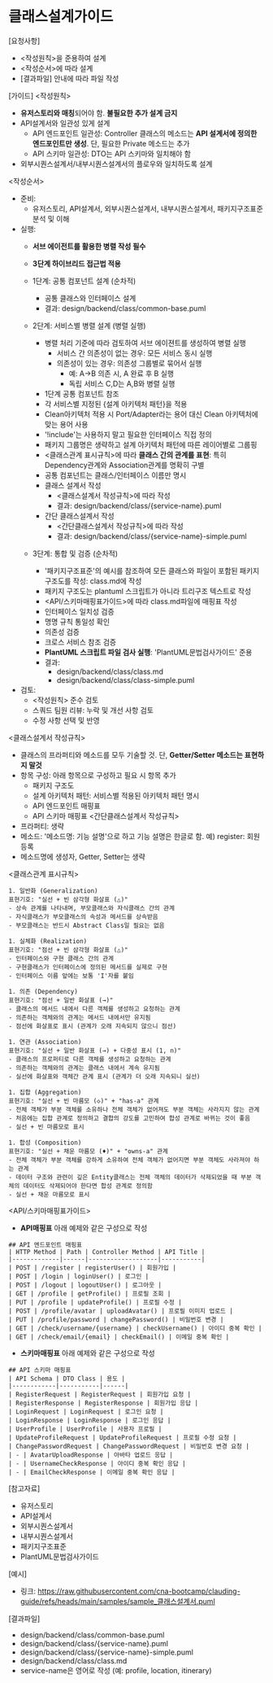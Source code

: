 # 클래스설계가이드 

[요청사항]
- <작성원칙>을 준용하여 설계
- <작성순서>에 따라 설계
- [결과파일] 안내에 따라 파일 작성   

[가이드]
<작성원칙>
- **유저스토리와 매칭**되어야 함. **불필요한 추가 설계 금지**
- API설계서와 일관성 있게 설계 
  - API 엔드포인트 일관성: Controller 클래스의 메소드는 **API 설계서에 정의한 엔드포인트만 생성**. 단, 필요한 Private 메소드는 추가
  - API 스키마 일관성: DTO는 API 스키마와 일치해야 함 
- 외부시퀀스설계서/내부시퀀스설계서의 플로우와 일치하도록 설계    

<작성순서>
- 준비:
  - 유저스토리, API설계서, 외부시퀀스설계서, 내부시퀀스설계서, 패키지구조표준 분석 및 이해
- 실행:
  - **서브 에이전트를 활용한 병렬 작성 필수**
  - **3단계 하이브리드 접근법 적용**
  - 1단계: 공통 컴포넌트 설계 (순차적)
    - 공통 클래스와 인터페이스 설계  
    - 결과: design/backend/class/common-base.puml

  - 2단계: 서비스별 병렬 설계 (병렬 실행)
    - 병렬 처리 기준에 따라 검토하여 서브 에이젼트를 생성하여 병렬 실행 
      - 서비스 간 의존성이 없는 경우: 모든 서비스 동시 실행
      - 의존성이 있는 경우: 의존성 그룹별로 묶어서 실행
        - 예: A→B 의존 시, A 완료 후 B 실행
        - 독립 서비스 C,D는 A,B와 병렬 실행
    - 1단계 공통 컴포넌트 참조
    - 각 서비스별 지정된 {설계 아키텍처 패턴}을 적용 
    - Clean아키텍처 적용 시 Port/Adapter라는 용어 대신 Clean 아키텍처에 맞는 용어 사용
    - '!include'는 사용하지 말고 필요한 인터페이스 직접 정의 
    - 패키지 그룹명은 생략하고 설계 아키텍처 패턴에 따른 레이어별로 그룹핑
    - <클래스관계 표시규칙>에 따라 **클래스 간의 관계를 표현**: 특히 Dependency관계와 Association관계를 명확히 구별 
    - 공통 컴포넌트는 클래스/인터페이스 이름만 명시 
    - 클래스 설계서 작성 
      - <클래스설계서 작성규칙>에 따라 작성  
      - 결과: design/backend/class/{service-name}.puml
    - 간단 클래스설계서 작성 
      - <간단클래스설계서 작성규칙>에 따라 작성  
      - 결과: design/backend/class/{service-name}-simple.puml
    
  - 3단계: 통합 및 검증 (순차적)
    - '패키지구조표준'의 예시를 참조하여 모든 클래스와 파일이 포함된 패키지 구조도를 작성: class.md에 작성 
    - 패키지 구조도는 plantuml 스크립트가 아니라 트리구조 텍스트로 작성  
    - <API/스키마매핑표가이드>에 따라 class.md파일에 매핑표 작성 
    - 인터페이스 일치성 검증
    - 명명 규칙 통일성 확인 
    - 의존성 검증
    - 크로스 서비스 참조 검증
    - **PlantUML 스크립트 파일 검사 실행**: 'PlantUML문법검사가이드' 준용
    - 결과:  
      - design/backend/class/class.md
      - design/backend/class/class-simple.puml
- 검토: 
  - <작성원칙> 준수 검토
  - 스쿼드 팀원 리뷰: 누락 및 개선 사항 검토
  - 수정 사항 선택 및 반영  

<클래스설계서 작성규칙>
- 클래스의 프라퍼티와 메소드를 모두 기술할 것. 단, **Getter/Setter 메소드는 표현하지 말것** 
- 항목 구성: 아래 항목으로 구성하고 필요 시 항목 추가 
  - 패키지 구조도
  - 설계 아키텍처 패턴: 서비스별 적용된 아키텍처 패턴 명시 
  - API 엔드포인트 매핑표
  - API 스키마 매핑표
<간단클래스설계서 작성규칙>
- 프라퍼티: 생략 
- 메소드: '메소드명: 기능 설명'으로 하고 기능 설명은 한글로 함. 예) register: 회원등록 
- 메소드명에 생성자, Getter, Setter는 생략    

<클래스관계 표시규칙>
```
1. 일반화 (Generalization)
표현기호: "실선 + 빈 삼각형 화살표 (△)"
- 상속 관계를 나타내며, 부모클래스와 자식클래스 간의 관계
- 자식클래스가 부모클래스의 속성과 메서드를 상속받음
- 부모클래스는 반드시 Abstract Class일 필요는 없음

1. 실체화 (Realization) 
표현기호: "점선 + 빈 삼각형 화살표 (△)"
- 인터페이스와 구현 클래스 간의 관계
- 구현클래스가 인터페이스에 정의된 메서드를 실제로 구현
- 인터페이스 이름 앞에는 보통 'I'자를 붙임

1. 의존 (Dependency)
표현기호: "점선 + 일반 화살표 (→)"
- 클래스의 메서드 내에서 다른 객체를 생성하고 요청하는 관계
- 의존하는 객체와의 관계는 메서드 내에서만 유지됨
- 점선에 화살표로 표시 (관계가 오래 지속되지 않으니 점선)

1. 연관 (Association)
표현기호: "실선 + 일반 화살표 (→) + 다중성 표시 (1, n)"
- 클래스의 프로퍼티로 다른 객체를 생성하고 요청하는 관계
- 의존하는 객체와의 관계는 클래스 내에서 계속 유지됨
- 실선에 화살표와 객체간 관계 표시 (관계가 더 오래 지속되니 실선)

1. 집합 (Aggregation)
표현기호: "실선 + 빈 마름모 (◇)" + "has-a" 관계
- 전체 객체가 부분 객체를 소유하나 전체 객체가 없어져도 부분 객체는 사라지지 않는 관계
- 처음에는 집합 관계로 정의하고 결합의 강도를 고민하여 합성 관계로 바뀌는 것이 좋음
- 실선 + 빈 마름모로 표시

1. 합성 (Composition)
표현기호: "실선 + 채운 마름모 (♦)" + "owns-a" 관계  
- 전체 객체가 부분 객체를 강하게 소유하여 전체 객체가 없어지면 부분 객체도 사라져야 하는 관계
- 데이터 구조와 관련이 깊은 Entity클래스는 전체 객체의 데이터가 삭제되었을 때 부분 객체의 데이터도 삭제되어야 한다면 합성 관계로 정의함
- 실선 + 채운 마름모로 표시
```

<API/스키마매핑표가이드>
- **API매핑표**
아래 예제와 같은 구성으로 작성 
```
## API 엔드포인트 매핑표 
| HTTP Method | Path | Controller Method | API Title |
|-------------|------|-------------------|-----------|
| POST | /register | registerUser() | 회원가입 |
| POST | /login | loginUser() | 로그인 |
| POST | /logout | logoutUser() | 로그아웃 |
| GET | /profile | getProfile() | 프로필 조회 |
| PUT | /profile | updateProfile() | 프로필 수정 |
| POST | /profile/avatar | uploadAvatar() | 프로필 이미지 업로드 |
| PUT | /profile/password | changePassword() | 비밀번호 변경 |
| GET | /check/username/{username} | checkUsername() | 아이디 중복 확인 |
| GET | /check/email/{email} | checkEmail() | 이메일 중복 확인 |
```

- **스키마매핑표**
아래 예제와 같은 구성으로 작성 
```
## API 스키마 매핑표  
| API Schema | DTO Class | 용도 |
|------------|-----------|------|
| RegisterRequest | RegisterRequest | 회원가입 요청 |
| RegisterResponse | RegisterResponse | 회원가입 응답 |
| LoginRequest | LoginRequest | 로그인 요청 |
| LoginResponse | LoginResponse | 로그인 응답 |
| UserProfile | UserProfile | 사용자 프로필 |
| UpdateProfileRequest | UpdateProfileRequest | 프로필 수정 요청 |
| ChangePasswordRequest | ChangePasswordRequest | 비밀번호 변경 요청 |
| - | AvatarUploadResponse | 아바타 업로드 응답 |
| - | UsernameCheckResponse | 아이디 중복 확인 응답 |
| - | EmailCheckResponse | 이메일 중복 확인 응답 |
```

[참고자료]
- 유저스토리
- API설계서
- 외부시퀀스설계서
- 내부시퀀스설계서
- 패키지구조표준
- PlantUML문법검사가이드

[예시]
- 링크: https://raw.githubusercontent.com/cna-bootcamp/clauding-guide/refs/heads/main/samples/sample_클래스설계서.puml
  
[결과파일]
- design/backend/class/common-base.puml
- design/backend/class/{service-name}.puml
- design/backend/class/{service-name}-simple.puml
- design/backend/class/class.md
- service-name은 영어로 작성 (예: profile, location, itinerary)
